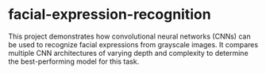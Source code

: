 # facial-expression-recognition
This project demonstrates how convolutional neural networks (CNNs) can be used to recognize facial expressions from grayscale images. It compares multiple CNN architectures of varying depth and complexity to determine the best-performing model for this task.
